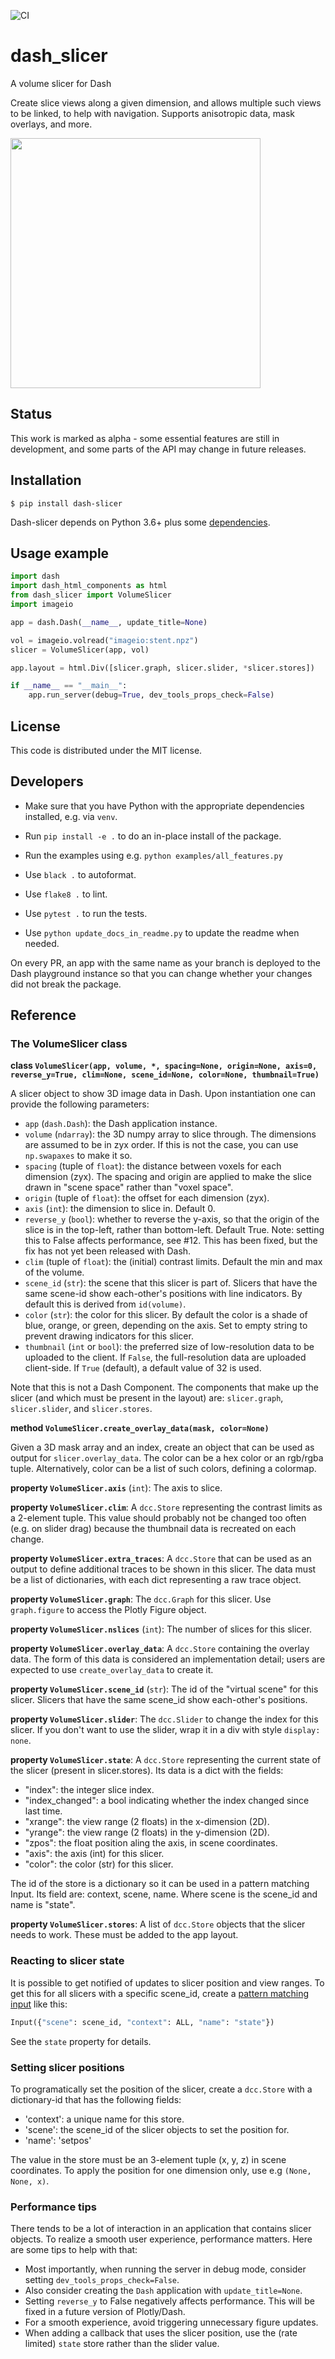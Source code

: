 ![CI](https://github.com/plotly/dash-slicer/workflows/CI/badge.svg)

# dash_slicer

A volume slicer for Dash

Create slice views along a given dimension, and allows multiple such
views to be linked, to help with navigation. Supports anisotropic data,
mask overlays, and more.

<img width='400' src='https://user-images.githubusercontent.com/3015475/102207234-0c91d100-3ece-11eb-8a2b-6846a4281931.png'></img>


## Status

This work is marked as alpha - some essential features are still in
development, and some parts of the API may change in future releases.


## Installation

```
$ pip install dash-slicer
```

Dash-slicer depends on Python 3.6+ plus some [dependencies](requirements.txt).


## Usage example

```py
import dash
import dash_html_components as html
from dash_slicer import VolumeSlicer
import imageio

app = dash.Dash(__name__, update_title=None)

vol = imageio.volread("imageio:stent.npz")
slicer = VolumeSlicer(app, vol)

app.layout = html.Div([slicer.graph, slicer.slider, *slicer.stores])

if __name__ == "__main__":
    app.run_server(debug=True, dev_tools_props_check=False)
```


## License

This code is distributed under the MIT license.


## Developers


* Make sure that you have Python with the appropriate dependencies installed, e.g. via `venv`.
* Run `pip install -e .` to do an in-place install of the package.
* Run the examples using e.g. `python examples/all_features.py`

* Use `black .` to autoformat.
* Use `flake8 .` to lint.
* Use `pytest .` to run the tests.
* Use `python update_docs_in_readme.py` to update the readme when needed.

On every PR, an app with the same name as your branch is deployed to the Dash
playground instance so that you can change whether your changes did not break
the package.


## Reference

<!--- The below is autogenerated - do not edit --->

### The VolumeSlicer class

**class `VolumeSlicer(app, volume, *, spacing=None, origin=None, axis=0, reverse_y=True, clim=None, scene_id=None, color=None, thumbnail=True)`**

A slicer object to show 3D image data in Dash. Upon
instantiation one can provide the following parameters:

* `app` (`dash.Dash`): the Dash application instance.
* `volume` (`ndarray`): the 3D numpy array to slice through. The dimensions
  are assumed to be in zyx order. If this is not the case, you can
  use `np.swapaxes` to make it so.
* `spacing` (tuple of `float`): the distance between voxels for each
  dimension (zyx). The spacing and origin are applied to make the slice
  drawn in "scene space" rather than "voxel space".
* `origin` (tuple of `float`): the offset for each dimension (zyx).
* `axis` (`int`): the dimension to slice in. Default 0.
* `reverse_y` (`bool`): whether to reverse the y-axis, so that the origin of
  the slice is in the top-left, rather than bottom-left. Default True.
  Note: setting this to False affects performance, see #12. This has been
  fixed, but the fix has not yet been released with Dash.
* `clim` (tuple of `float`): the (initial) contrast limits. Default the min
  and max of the volume.
* `scene_id` (`str`): the scene that this slicer is part of. Slicers
  that have the same scene-id show each-other's positions with
  line indicators. By default this is derived from `id(volume)`.
* `color` (`str`): the color for this slicer. By default the color
  is a shade of blue, orange, or green, depending on the axis. Set
  to empty string to prevent drawing indicators for this slicer.
* `thumbnail` (`int` or `bool`): the preferred size of low-resolution data
  to be uploaded to the client. If `False`, the full-resolution data are
  uploaded client-side. If `True` (default), a default value of 32 is used.

Note that this is not a Dash Component. The components that make
up the slicer (and which must be present in the layout) are:
`slicer.graph`, `slicer.slider`, and `slicer.stores`.

**method `VolumeSlicer.create_overlay_data(mask, color=None)`**

Given a 3D mask array and an index, create an object that
can be used as output for `slicer.overlay_data`. The color
can be a hex color or an rgb/rgba tuple. Alternatively, color
can be a list of such colors, defining a colormap.

**property `VolumeSlicer.axis`** (`int`): The axis to slice.

**property `VolumeSlicer.clim`**: A `dcc.Store` representing the contrast limits as a 2-element tuple.
This value should probably not be changed too often (e.g. on slider drag)
because the thumbnail data is recreated on each change.

**property `VolumeSlicer.extra_traces`**: A `dcc.Store` that can be used as an output to define
additional traces to be shown in this slicer. The data must be
a list of dictionaries, with each dict representing a raw trace
object.

**property `VolumeSlicer.graph`**: The `dcc.Graph` for this slicer. Use `graph.figure` to access the
Plotly Figure object.

**property `VolumeSlicer.nslices`** (`int`): The number of slices for this slicer.

**property `VolumeSlicer.overlay_data`**: A `dcc.Store` containing the overlay data. The form of this
data is considered an implementation detail; users are expected to use
`create_overlay_data` to create it.

**property `VolumeSlicer.scene_id`** (`str`): The id of the "virtual scene" for this slicer. Slicers that have
the same scene_id show each-other's positions.

**property `VolumeSlicer.slider`**: The `dcc.Slider` to change the index for this slicer. If you
don't want to use the slider, wrap it in a div with style
`display: none`.

**property `VolumeSlicer.state`**: A `dcc.Store` representing the current state of the slicer (present
in slicer.stores). Its data is a dict with the fields:

* "index": the integer slice index.
* "index_changed": a bool indicating whether the index changed since last time.
* "xrange": the view range (2 floats) in the x-dimension (2D).
* "yrange": the view range (2 floats) in the y-dimension (2D).
* "zpos": the float position aling the axis, in scene coordinates.
* "axis": the axis (int) for this slicer.
* "color": the color (str) for this slicer.

The id of the store is a dictionary so it can be used in a
pattern matching Input. Its field are: context, scene, name.
Where scene is the scene_id and name is "state".

**property `VolumeSlicer.stores`**: A list of `dcc.Store` objects that the slicer needs to work.
These must be added to the app layout.



### Reacting to slicer state

It is possible to get notified of updates to slicer position and
view ranges. To get this for all slicers with a specific scene_id, create
a [pattern matching input](https://dash.plotly.com/pattern-matching-callbacks)
like this:
```py
Input({"scene": scene_id, "context": ALL, "name": "state"})
```

See the `state` property for details.


### Setting slicer positions

To programatically set the position of the slicer, create a `dcc.Store` with
a dictionary-id that has the following fields:

* 'context': a unique name for this store.
* 'scene': the scene_id of the slicer objects to set the position for.
* 'name': 'setpos'

The value in the store must be an 3-element tuple (x, y, z) in scene coordinates.
To apply the position for one dimension only, use e.g `(None, None, x)`.


### Performance tips

There tends to be a lot of interaction in an application that contains
slicer objects. To realize a smooth user experience, performance matters.
Here are some tips to help with that:

* Most importantly, when running the server in debug mode, consider setting
  `dev_tools_props_check=False`.
* Also consider creating the `Dash` application with `update_title=None`.
* Setting `reverse_y` to False negatively affects performance. This will be
  fixed in a future version of Plotly/Dash.
* For a smooth experience, avoid triggering unnecessary figure updates.
* When adding a callback that uses the slicer position, use the (rate limited)
  `state` store rather than the slider value.

